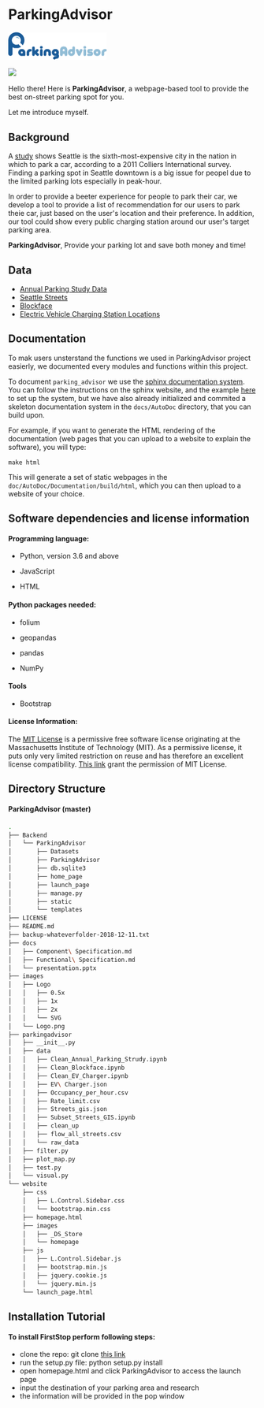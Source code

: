 # ParkingAdvisor
<img src="images/Logo.png" style="zoom:50%" />

![](https://img.shields.io/github/license/mashape/apistatus.svg)

Hello there! Here is **ParkingAdvisor**, a webpage-based tool to provide the best on-street parking spot for you.

Let me introduce myself.
## Background
A [study](https://www.seattlemag.com/article/how-find-parking-seattle) shows Seattle is the sixth-most-expensive city in the nation in which to park a car, according to a 2011 Colliers International survey. Finding a parking spot in Seattle downtown is a big issue for peopel due to the limited parking lots especially in peak-hour. 

In order to provide a beeter experience for people to park their car, we develop a tool to provide a list of recommendation for our users to park theie car, just based on the user's location and their preference. In addition, our tool could show every public charging station around our user's target parking area. 

**ParkingAdvisor**, Provide your parking lot and save both money and time!

## Data
* [Annual Parking Study Data](https://data.seattle.gov/Transportation/Annual-Parking-Study-Data/7jzm-ucez)
* [Seattle Streets](http://data-seattlecitygis.opendata.arcgis.com/datasets/seattle-streets)
* [Blockface](https://data-seattlecitygis.opendata.arcgis.com/datasets/blockface)
* [Electric Vehicle Charging Station Locations](https://afdc.energy.gov/fuels/electricity_locations.html#/find/nearest?fuel=ELEC)

## Documentation

To mak users unsterstand the functions we used in ParkingAdvisor project easierly, we documented every modules and functions within this project.

To document `parking_advisor` we use the [sphinx documentation system](http://sphinx-doc.org/). You can follow the instructions on the sphinx website, and the example [here](http://matplotlib.org/sampledoc/) to set up the system, but we have also already initialized and commited a skeleton documentation system in the `docs/AutoDoc` directory, that you can build upon.

For example, if you want to generate the HTML rendering of the documentation (web pages that you can upload to a website to explain the software), you will type:

```
make html
```

This will generate a set of static webpages in the `doc/AutoDoc/Documentation/build/html`, which you can then upload to a website of your choice.

## Software dependencies and license information

#### Programming language:
* Python, version 3.6 and above

* JavaScript

* HTML

#### Python packages needed:
* folium

* geopandas

* pandas

* NumPy

#### Tools
* Bootstrap

#### License Information:
The [MIT License](https://en.wikipedia.org/wiki/MIT_License) is a permissive free software license originating at the Massachusetts Institute of Technology (MIT). As a permissive license, it puts only very limited restriction on reuse and has therefore an excellent license compatibility. [This link](https://opensource.org/licenses/MIT) grant the permission of MIT License.

## Directory Structure
#### ParkingAdvisor (master)
```bash
.
├── Backend
│   └── ParkingAdvisor
│       ├── Datasets
│       ├── ParkingAdvisor
│       ├── db.sqlite3
│       ├── home_page
│       ├── launch_page
│       ├── manage.py
│       ├── static
│       └── templates
├── LICENSE
├── README.md
├── backup-whateverfolder-2018-12-11.txt
├── docs
│   ├── Component\ Specification.md
│   ├── Functional\ Specification.md
│   └── presentation.pptx
├── images
│   ├── Logo
│   │   ├── 0.5x
│   │   ├── 1x
│   │   ├── 2x
│   │   └── SVG
│   └── Logo.png
├── parkingadvisor
│   ├── __init__.py
│   ├── data
│   │   ├── Clean_Annual_Parking_Strudy.ipynb
│   │   ├── Clean_Blockface.ipynb
│   │   ├── Clean_EV_Charger.ipynb
│   │   ├── EV\ Charger.json
│   │   ├── Occupancy_per_hour.csv
│   │   ├── Rate_limit.csv
│   │   ├── Streets_gis.json
│   │   ├── Subset_Streets_GIS.ipynb
│   │   ├── clean_up
│   │   ├── flow_all_streets.csv
│   │   └── raw_data
│   ├── filter.py
│   ├── plot_map.py
│   ├── test.py
│   └── visual.py
└── website
    ├── css
    │   ├── L.Control.Sidebar.css
    │   └── bootstrap.min.css
    ├── homepage.html
    ├── images
    │   ├── _DS_Store
    │   └── homepage
    ├── js
    │   ├── L.Control.Sidebar.js
    │   ├── bootstrap.min.js
    │   ├── jquery.cookie.js
    │   └── jquery.min.js
    └── launch_page.html
```
## Installation Tutorial

#### To install FirstStop perform following steps:

* clone the repo: git clone [this link](https://github.com/deepforce/parkingadvisor)
* run the setup.py file: python setup.py install
* open homepage.html and click ParkingAdvisor to access the launch page 
* input the destination of your parking area and research
* the information will be provided in the pop window
